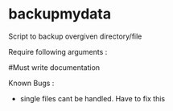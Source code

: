 # backupmydata
Script to backup overgiven directory/file

Require following arguments : 

#Must write documentation

Known Bugs :
- single files cant be handled. Have to fix this